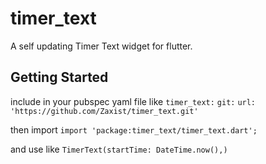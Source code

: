 # timer_text

A self updating Timer Text widget for flutter.
## Getting Started
include in your pubspec yaml file like 
`timer_text:`
    `git:`
      `url: 'https://github.com/Zaxist/timer_text.git'`
      
then import 
`import 'package:timer_text/timer_text.dart';`

and use like 
`TimerText(startTime: DateTime.now(),)`
